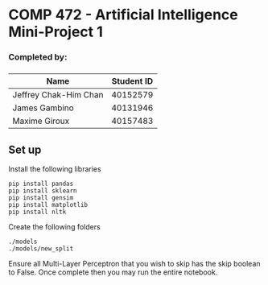 <h1>COMP 472 - Artificial Intelligence Mini-Project 1</h1>
<h3>Completed by:</h3>

<h5></h5> 
<h5> </h5> 
<h5> </h5> 

| Name      | Student ID |
|-----------|------------|
| Jeffrey Chak-Him Chan    | 40152579      |
| James Gambino    | 40131946      |
| Maxime Giroux    | 40157483      |
 

<h2>Set up</h2>
<body>Install the following libraries
</body>

```pip install pandas```<br>
```pip install sklearn```<br>
```pip install gensim```<br>
```pip install matplotlib```<br>
```pip install nltk```<br>

<body>
Create the following folders </body>

```./models```<br>
```./models/new_split```

<body>
Ensure all Multi-Layer Perceptron that you wish to skip has the skip boolean to False. Once complete then you may run the entire notebook.
</body>

